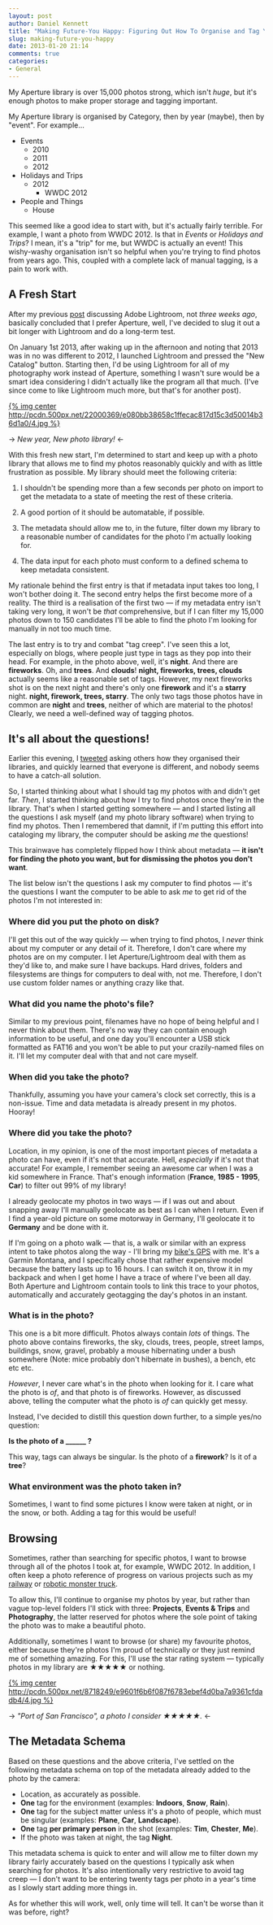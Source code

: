 ```yaml
---
layout: post
author: Daniel Kennett
title: "Making Future-You Happy: Figuring Out How To Organise and Tag Your Photo Library"
slug: making-future-you-happy
date: 2013-01-20 21:14
comments: true
categories:
- General
---
```


My Aperture library is over 15,000 photos strong, which isn't *huge*, but it's enough photos to make proper storage and tagging important. 

My Aperture library is organised by Category, then by year (maybe), then by "event". For example...

* Events
    * 2010
    * 2011
    * 2012
* Holidays and Trips
    * 2012
        * WWDC 2012
* People and Things
    * House

This seemed like a good idea to start with, but it's actually fairly terrible. For example, I want a photo from WWDC 2012. Is that in *Events* or *Holidays and Trips*? I mean, it's a "trip" for me, but WWDC is actually an event! This wishy-washy organisation isn't so helpful when you're trying to find photos from years ago. This, coupled with a complete lack of manual tagging, is a pain to work with.

## A Fresh Start ##

After my previous [post](http://ikennd.ac/blog/2012/12/the-educated-fanboy-aperture-vs-lightroom/) discussing Adobe Lightroom, not *three weeks ago*, basically concluded that I prefer Aperture, well, I've decided to slug it out a bit longer with Lightroom and do a long-term test.

On January 1st 2013, after waking up in the afternoon and noting that 2013 was in no was different to 2012, I launched Lightroom and pressed the "New Catalog" button. Starting then, I'd be using Lightroom for all of my photography work instead of Aperture, something I wasn't sure would be a smart idea considering I didn't actually like the program all that much. (I've since come to like Lightroom much more, but that's for another post).

[{% img center http://pcdn.500px.net/22000369/e080bb38658c1ffecac817d15c3d50014b36d1a0/4.jpg %}](http://500px.com/photo/22000369)

-> *New year, New photo library!* <-

With this fresh new start, I'm determined to start and keep up with a photo library that allows me to find my photos reasonably quickly and with as little frustration as possible. My library should meet the following criteria:

1. I shouldn't be spending more than a few seconds per photo on import to get the metadata to a state of meeting the rest of these criteria.

2. A good portion of it should be automatable, if possible.

3. The metadata should allow me to, in the future, filter down my library to a reasonable number of candidates for the photo I'm actually looking for. 

4. The data input for each photo must conform to a defined schema to keep metadata consistent.

My rationale behind the first entry is that if metadata input takes too long, I won't bother doing it. The second entry helps the first become more of a reality. The third is a realisation of the first two — if my metadata entry isn't taking very long, it won't be *that* comprehensive, but if I can filter my 15,000 photos down to 150 candidates I'll be able to find the photo I'm looking for manually in not too much time. 

The last entry is to try and combat "tag creep". I've seen this a lot, especially on blogs, where people just type in tags as they pop into their head. For example, in the photo above, well, it's **night**. And there are **fireworks**. Oh, and **trees**. And **clouds**! **night, fireworks, trees, clouds** actually seems like a reasonable set of tags. However, my next fireworks shot is on the next night and there's only one **firework** and it's a **starry** night. **night, firework, trees, starry**. The only two tags those photos have in common are **night** and **trees**, neither of which are material to the photos! Clearly, we need a well-defined way of tagging photos.

## It's all about the questions! ##

Earlier this evening, I [tweeted](http://twitter.com/iKenndac/status/293052592366419968) asking others how they organised their libraries, and quickly learned that everyone is different, and nobody seems to have a catch-all solution.

So, I started thinking about what I should tag my photos with and didn't get far. *Then*, I started thinking about how I try to find photos once they're in the library. That's when I started getting somewhere — and I started listing all the questions I ask myself (and my photo library software) when trying to find my photos. Then I remembered that damnit, if I'm putting this effort into cataloging my library, the computer should be asking *me* the questions!

This brainwave has completely flipped how I think about metadata — **it isn't for finding the photo you want, but for dismissing the photos you don't want**. 

The list below isn't the questions I ask my computer to find photos — it's the questions I want the computer to be able to ask *me* to get rid of the photos I'm not interested in:

### Where did you put the photo on disk? ###

I'll get this out of the way quickly — when trying to find photos, I *never* think about my computer or any detail of it. Therefore, I don't care where my photos are on my computer. I let Aperture/Lightroom deal with them as they'd like to, and make sure I have backups. Hard drives, folders and filesystems are things for computers to deal with, not me. Therefore, I don't use custom folder names or anything crazy like that.

### What did you name the photo's file? ###

Similar to my previous point, filenames have no hope of being helpful and I never think about them. There's no way they can contain enough information to be useful, and one day you'll encounter a USB stick formatted as FAT16 and you won't be able to put your crazily-named files on it. I'll let my computer deal with that and not care myself.

### When did you take the photo? ###

Thankfully, assuming you have your camera's clock set correctly, this is a non-issue. Time and data metadata is already present in my photos. Hooray!

### Where did you take the photo? ###

Location, in my opinion, is one of the most important pieces of metadata a photo can have, even if it's not that accurate. Hell, *especially* if it's not that accurate! For example, I remember seeing an awesome car when I was a kid somewhere in France. That's enough information (**France**, **1985 - 1995**, **Car**) to filter out 99% of my library!

I already geolocate my photos in two ways — if I was out and about snapping away I'll manually geolocate as best as I can when I return. Even if I find a year-old picture on some motorway in Germany, I'll geolocate it to **Germany** and be done with it. 

If I'm going on a photo walk — that is, a walk or similar with an express intent to take photos along the way - I'll bring my [bike's GPS](http://ikennd.ac/blog/2012/04/high-tech-meets-low-tech-gps/) with me. It's a Garmin Montana, and I specifically chose that rather expensive model because the battery lasts up to 16 hours. I can switch it on, throw it in my backpack and when I get home I have a trace of where I've been all day. Both Aperture and Lightroom contain tools to link this trace to your photos, automatically and accurately geotagging the day's photos in an instant.

### What is in the photo? ###

This one is a bit more difficult. Photos always contain *lots* of things. The photo above contains fireworks, the sky, clouds, trees, people, street lamps, buildings, snow, gravel, probably a mouse hibernating under a bush somewhere (Note: mice probably don't hibernate in bushes), a bench, etc etc etc.

*However*, I never care what's in the photo when looking for it. I care what the photo is *of*, and that photo is of fireworks. However, as discussed above, telling the computer what the photo is *of* can quickly get messy. 

Instead, I've decided to distill this question down further, to a simple yes/no question:

**Is the photo of a ______ ?**

This way, tags can always be singular. Is the photo of a **firework**? Is it of a **tree**?

### What environment was the photo taken in? ###

Sometimes, I want to find some pictures I know were taken at night, or in the snow, or both. Adding a tag for this would be useful!

## Browsing ##

Sometimes, rather than searching for specific photos, I want to browse through all of the photos I took at, for example, WWDC 2012. In addition, I often keep a photo reference of progress on various projects such as my [railway](http://ikennd.ac/blog/2012/10/winter-project-model-railway/) or [robotic monster truck](http://ikennd.ac/blog/2011/10/where-the-hell-is-my-self-driving-car/).

To allow this, I'll continue to organise my photos by year, but rather than vague top-level folders I'll stick with three: **Projects**, **Events & Trips** and **Photography**, the latter reserved for photos where the sole point of taking the photo was to make a beautiful photo.

Additionally, sometimes I want to browse (or share) my favourite photos, either because they're photos I'm proud of technically or they just remind me of something amazing. For this, I'll use the star rating system — typically photos in my library are ★★★★★ or nothing.

[{% img center http://pcdn.500px.net/8718249/e9601f6b6f087f6783ebef4d0ba7a9361cfdadb4/4.jpg %}](http://500px.com/photo/8718249)

-> *"Port of San Francisco", a photo I consider ★★★★★.* <-

## The Metadata Schema ##

Based on these questions and the above criteria, I've settled on the following metadata schema on top of the metadata already added to the photo by the camera:

* Location, as accurately as possible.
* **One** tag for the environment (examples: **Indoors**, **Snow**, **Rain**).
* **One** tag for the subject matter unless it's a photo of people, which must be singular (examples: **Plane**, **Car**, **Landscape**).
* **One** tag **per primary person** in the shot (examples: **Tim**, **Chester**, **Me**).
* If the photo was taken at night, the tag **Night**.

This metadata schema is quick to enter and will allow me to filter down my library fairly accurately based on the questions I typically ask when searching for photos. It's also intentionally very restrictive to avoid tag creep — I don't want to be entering twenty tags per photo in a year's time as I slowly start adding more things in.

As for whether this will work, well, only time will tell. It can't be worse than it was before, right?
